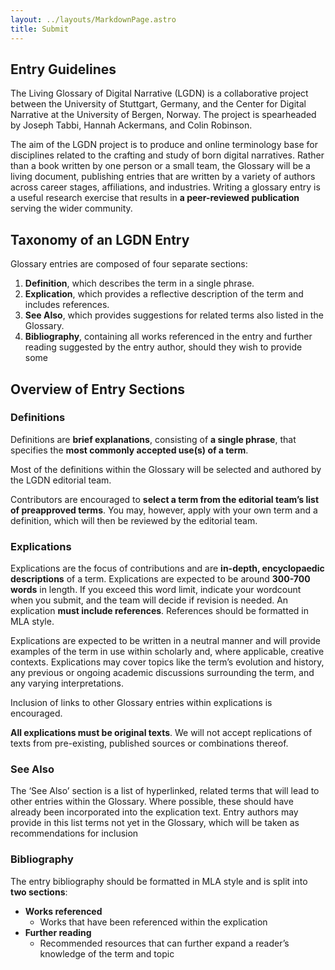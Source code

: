 ```yaml
---
layout: ../layouts/MarkdownPage.astro
title: Submit
---
```


## Entry Guidelines

The Living Glossary of Digital Narrative (LGDN) is a collaborative project between the University of Stuttgart, Germany, and the Center for Digital Narrative at the University of Bergen, Norway. The project is spearheaded by Joseph Tabbi, Hannah Ackermans, and Colin Robinson.

The aim of the LGDN project is to produce and online terminology base for disciplines related to the crafting and study of born digital narratives. Rather than a book written by one person or a small team, the Glossary will be a living document, publishing entries that are written by a variety of authors across career stages, affiliations, and industries. Writing a glossary entry is a useful research exercise that results in **a peer-reviewed publication** serving the wider community. 

## Taxonomy of an LGDN Entry

Glossary entries are composed of four separate sections:

1. **Definition**, which describes the term in a single phrase.
2. **Explication**, which provides a reflective description of the term and includes
   references.
3. **See Also**, which provides suggestions for related terms also listed in the
   Glossary.
4. **Bibliography**, containing all works referenced in the entry and further reading
   suggested by the entry author, should they wish to provide some

## Overview of Entry Sections

### Definitions

Definitions are **brief explanations**, consisting of **a single phrase**, that specifies the **most commonly accepted use(s) of a term**.

Most of the definitions within the Glossary will be selected and authored by the LGDN editorial team.

Contributors are encouraged to **select a term from the editorial team’s list of preapproved terms**. You may, however, apply with your own term and a definition, which will then be reviewed by the editorial team.

### Explications

Explications are the focus of contributions and are **in-depth, encyclopaedic descriptions** of a term. Explications are expected to be around **300-700 words** in length. If you exceed this word limit, indicate your wordcount when you submit, and the team will decide if revision is needed. An explication **must include references**. References should be formatted in MLA style.

Explications are expected to be written in a neutral manner and will provide examples of the term in use within scholarly and, where applicable, creative contexts. Explications may cover topics like the term’s evolution and history, any previous or ongoing academic discussions surrounding the term, and any varying interpretations.

Inclusion of links to other Glossary entries within explications is encouraged.

**All explications must be original texts**. We will not accept replications of texts from pre-existing, published sources or combinations thereof.

### See Also

The ‘See Also’ section is a list of hyperlinked, related terms that will lead to other entries within the Glossary. Where possible, these should have already been incorporated into the explication text. Entry authors may provide in this list terms not yet in the Glossary, which will be taken as recommendations for inclusion

### Bibliography

The entry bibliography should be formatted in MLA style and is split into **two sections**:

* **Works referenced**
  * Works that have been referenced within the explication
* **Further reading**
  * Recommended resources that can further expand a reader’s knowledge of the term and topic